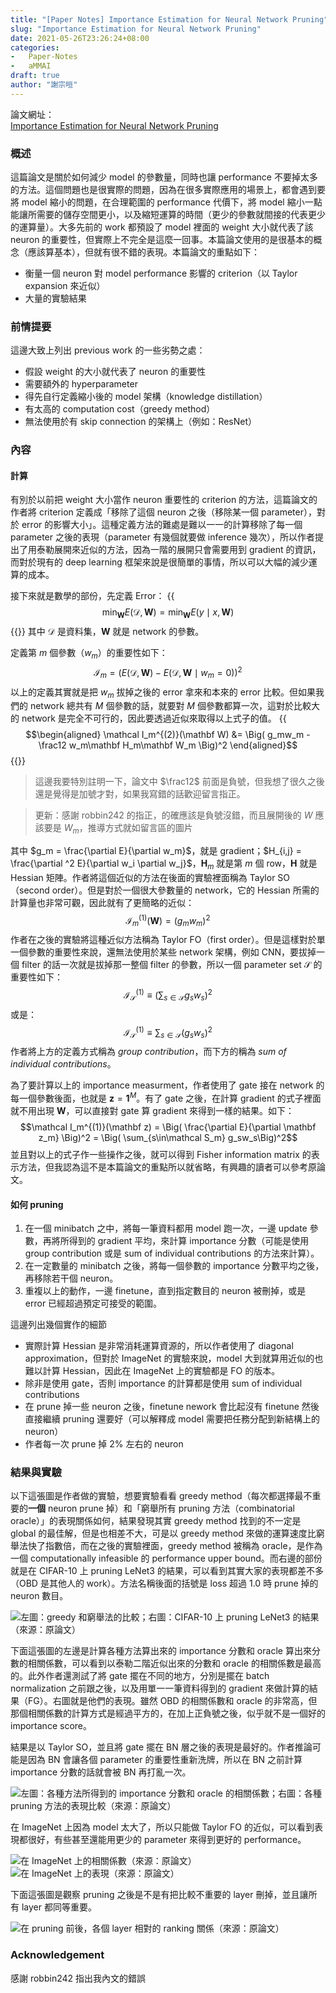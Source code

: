 ```yaml
---
title: "[Paper Notes] Importance Estimation for Neural Network Pruning"
slug: "Importance Estimation for Neural Network Pruning"
date: 2021-05-26T23:26:24+08:00
categories:
-   Paper-Notes
-   aMMAI
draft: true
author: "謝宗晅"
---
```


論文網址：\
[Importance Estimation for Neural Network Pruning](https://arxiv.org/pdf/1906.10771.pdf)

### 概述

這篇論文是關於如何減少 model 的參數量，同時也讓 performance 不要掉太多的方法。這個問題也是很實際的問題，因為在很多實際應用的場景上，都會遇到要將 model 縮小的問題，在合理範圍的 performance 代價下，將 model 縮小一點能讓所需要的儲存空間更小，以及縮短運算的時間（更少的參數就間接的代表更少的運算量）。大多先前的 work 都預設了 model 裡面的 weight 大小就代表了該 neuron 的重要性，但實際上不完全是這麼一回事。本篇論文使用的是很基本的概念（應該算基本），但就有很不錯的表現。本篇論文的重點如下：
* 衡量一個 neuron 對 model performance 影響的 criterion（以 Taylor expansion 來近似）
* 大量的實驗結果

### 前情提要

這邊大致上列出 previous work 的一些劣勢之處：
* 假設 weight 的大小就代表了 neuron 的重要性
* 需要額外的 hyperparameter
* 得先自行定義縮小後的 model 架構（knowledge distillation）
* 有太高的 computation cost（greedy method）
* 無法使用於有 skip connection 的架構上（例如：ResNet）

### 內容

#### 計算

有別於以前把 weight 大小當作 neuron 重要性的 criterion 的方法，這篇論文的作者將 criterion 定義成「移除了這個 neuron 之後（移除某一個 parameter），對於 error 的影響大小」。這種定義方法的難處是難以一一的計算移除了每一個 parameter 之後的表現（parameter 有幾個就要做 inference 幾次），所以作者提出了用泰勒展開來近似的方法，因為一階的展開只會需要用到 gradient 的資訊，而對於現有的 deep learning 框架來說是很簡單的事情，所以可以大幅的減少運算的成本。

接下來就是數學的部份，先定義 Error：
{{<math>}}$$\min_{\mathbf W} E(\mathcal D, \mathbf W) = \min_{\mathbf W}E(y\mid x, \mathbf W)$${{</math>}}
其中 $\mathcal D$ 是資料集，$\mathbf W$ 就是 network 的參數。

定義第 $m$ 個參數（$w_m$）的重要性如下：
$$\mathcal I_m = \Big( E(\mathcal D, \mathbf W) - E(\mathcal D, \mathbf W \mid w_m = 0) \Big)^2$$
以上的定義其實就是把 $w_m$ 拔掉之後的 error 拿來和本來的 error 比較。但如果我們的 network 總共有 $M$ 個參數的話，就要對 $M$ 個參數都算一次，這對於比較大的 network 是完全不可行的，因此要透過近似來取得以上式子的值。
{{<math>}}
$$\begin{aligned} \mathcal I_m^{(2)}(\mathbf W) &= \Big( g_mw_m - \frac12 w_m\mathbf H_m\mathbf W_m  \Big)^2 \end{aligned}$$
{{</math>}}
> 這邊我要特別註明一下，論文中 $\frac12$ 前面是負號，但我想了很久之後還是覺得是加號才對，如果我寫錯的話歡迎留言指正。


> 更新：感謝 robbin242 的指正，的確應該是負號沒錯，而且展開後的 $W$ 應該要是 $W_m$，推導方式就如留言區的圖片

其中 $g_m = \frac{\partial E}{\partial w_m}$，就是 gradient；$H_{i,j} = \frac{\partial ^2 E}{\partial w_i \partial w_j}$，$\mathbf H_m$ 就是第 $m$ 個 row，$\mathbf H$ 就是 Hessian 矩陣。作者將這個近似的方法在後面的實驗裡面稱為 Taylor SO（second order）。但是對於一個很大參數量的 network，它的 Hessian 所需的計算量也非常可觀，因此就有了更簡略的近似：
$$\mathcal I^{(1)}_m(\mathbf W) = \Big( g_mw_m \Big)^2$$
作者在之後的實驗將這種近似方法稱為 Taylor FO（first order）。但是這樣對於單一個參數的重要性來說，還無法使用於某些 network 架構，例如 CNN，要拔掉一個 filter 的話一次就是拔掉那一整個 filter 的參數，所以一個 parameter set $\mathcal S$ 的重要性如下：
$$\mathcal I_{\mathcal S}^{(1)} \equiv \Big( \sum_{s\in\mathcal S} g_sw_s\Big)^2 $$
或是：
$$\mathcal I_{\mathcal S}^{(1)} \equiv \sum_{s\in\mathcal S} \Big(g_sw_s\Big)^2$$
作者將上方的定義方式稱為 *group contribution*，而下方的稱為 *sum of individual contributions*。

為了要計算以上的 importance measurment，作者使用了 gate 接在 network 的每一個參數後面，也就是 $\mathbf z = \mathbf 1^M$。有了 gate 之後，在計算 gradient 的式子裡面就不用出現 $\mathbf W$，可以直接對 gate 算 gradient 來得到一樣的結果。如下：
$$\mathcal I_m^{(1)}(\mathbf z) = \Big( \frac{\partial E}{\partial \mathbf z_m} \Big)^2 = \Big( \sum_{s\in\mathcal S_m} g_sw_s\Big)^2$$
並且對以上的式子作一些操作之後，就可以得到 Fisher information matrix 的表示方法，但我認為這不是本篇論文的重點所以就省略，有興趣的讀者可以參考原論文。

#### 如何 pruning

1. 在一個 minibatch 之中，將每一筆資料都用 model 跑一次，一邊 update 參數，再將所得到的 gradient 平均，來計算 importance 分數（可能是使用 group contribution 或是 sum of individual contributions 的方法來計算）。
2. 在一定數量的 minibatch 之後，將每一個參數的 importance 分數平均之後，再移除若干個 neuron。
3. 重複以上的動作，一邊 finetune，直到指定數目的 neuron 被刪掉，或是 error 已經超過預定可接受的範圍。

這邊列出幾個實作的細節
* 實際計算 Hessian 是非常消耗運算資源的，所以作者使用了 diagonal approximation，但對於 ImageNet 的實驗來說，model 大到就算用近似的也難以計算 Hessian，因此在 ImageNet 上的實驗都是 FO 的版本。
* 除非是使用 gate，否則 importance 的計算都是使用 sum of individual contributions
* 在 prune 掉一些 neuron 之後，finetune nework 會比起沒有 finetune 然後直接繼續 pruning 還要好（可以解釋成 model 需要把任務分配到新結構上的 neuron）
* 作者每一次 prune 掉 2% 左右的 neuron

### 結果與實驗

以下這張圖是作者做的實驗，想要實驗看看 greedy method（每次都選擇最不重要的**一個** neuron prune 掉）和「窮舉所有 pruning 方法（combinatorial oracle）」的表現關係如何，結果發現其實 greedy method 找到的不一定是 global 的最佳解，但是也相差不大，可是以 greedy method 來做的運算速度比窮舉法快了指數倍，而在之後的實驗裡面，greedy method 被稱為 oracle，是作為一個 computationally infeasible 的 performance upper bound。而右邊的部份就是在 CIFAR-10 上 pruning LeNet3 的結果，可以看到其實大家的表現都差不多（OBD 是其他人的 work）。方法名稱後面的括號是 loss 超過 1.0 時 prune 掉的 neuron 數目。

![左圖：greedy 和窮舉法的比較；右圖：CIFAR-10 上 pruning LeNet3 的結果（來源：原論文）](oracle.png)

下面這張圖的左邊是計算各種方法算出來的 importance 分數和 oracle 算出來分數的相關係數，可以看到以泰勒二階近似出來的分數和 oracle 的相關係數是最高的。此外作者還測試了將 gate 擺在不同的地方，分別是擺在 batch normalization 之前跟之後，以及用單一一筆資料得到的 gradient 來做計算的結果（FG）。右圖就是他們的表現。雖然 OBD 的相關係數和 oracle 的非常高，但那個相關係數的計算方式是經過平方的，在加上正負號之後，似乎就不是一個好的 importance score。

結果是以 Taylor SO，並且將 gate 擺在 BN 層之後的表現是最好的。作者推論可能是因為 BN 會讓各個 parameter 的重要性重新洗牌，所以在 BN 之前計算 importance 分數的話就會被 BN 再打亂一次。

![左圖：各種方法所得到的 importance 分數和 oracle 的相關係數；右圖：各種 pruning 方法的表現比較（來源：原論文）](cifar10.png)

在 ImageNet 上因為 model 太大了，所以只能做 Taylor FO 的近似，可以看到表現都很好，有些甚至還能用更少的 parameter 來得到更好的 performance。

![在 ImageNet 上的相關係數（來源：原論文）](correlation.png)![在 ImageNet 上的表現（來源：原論文）](imagenet.png)

下面這張圖是觀察 pruning 之後是不是有把比較不重要的 layer 刪掉，並且讓所有 layer 都同等重要。

![在 pruning 前後，各個 layer 相對的 ranking 關係（來源：原論文）](ranking.png)

### Acknowledgement

感謝 robbin242 指出我內文的錯誤
